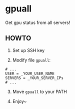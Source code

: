 # gpuall
Get gpu status from all servers!

## HOWTO

1. Set up SSH key

2. Modify file ```gpuall```:

```shell
# ...
USER = _YOUR_USER_NAME
SERVERS = _YOUR_SERVER_IPs
# ...
```

3. Move ```gpuall``` to your PATH

4. Enjoy~
